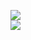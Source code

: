 [![](https://img.shields.io/badge/Made%20With-Github%20Spray-lightgrey.svg?style=for-the-badge&logo=github)](https://github.com/Annihil/github-spray#15250)  
[![](https://i.imgur.com/2DrTn0Z.gif)](https://github.com/Annihil/github-spray)